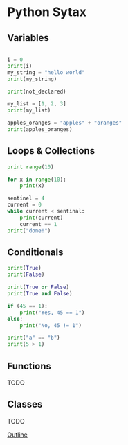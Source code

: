 Python Sytax
============

Variables
---------

```python

i = 0
print(i)
my_string = "hello world"
print(my_string)

print(not_declared)

my_list = [1, 2, 3]
print(my_list)

apples_oranges = "apples" + "oranges"
print(apples_oranges)
```

Loops & Collections
-----

```python
print range(10)

for x in range(10):
    print(x)

sentinel = 4
current = 0
while current < sentinal:
    print(current)
    current += 1
print("done!")
```

Conditionals
------------

```python
print(True)
print(False)

print(True or False)
print(True and False)

if (45 == 1):
    print("Yes, 45 == 1")
else:
    print("No, 45 != 1")

print("a" == "b")
print(5 > 1)
```
Functions
---------

TODO

Classes
-------

TODO

[Outline](outline.md)
